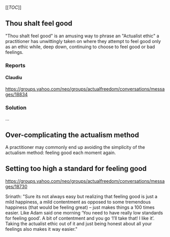 [[_TOC_]]

## Thou shalt feel good

"Thou shalt feel good" is an amusing way to phrase an "Actualist ethic" a practitioner has unwittingly taken on where they attempt to feel good only as an ethic while, deep down, continuing to choose to feel good or bad feelings.

### Reports

#### Claudiu

https://groups.yahoo.com/neo/groups/actualfreedom/conversations/messages/18834

### Solution

...

## Over-complicating the actualism method

A practitioner may commonly end up avoiding the simplicity of the actualism method: feeling good each moment again.



## Setting too high a standard for feeling good

https://groups.yahoo.com/neo/groups/actualfreedom/conversations/messages/18730

Srinath: "Sure its not always easy but realizing that feeling good is just a mild happiness, a mild contentment as opposed to some tremendous happiness (that would be feeling great) – just  makes things a 100 times easier.  Like Adam said one morning ‘You need to have really low standards for feeling good’.  A bit of contentment and you go ‘I’ll take that! I like it’. Taking the actualist ethic out of it and just being honest about all your feelings also makes it way easier."